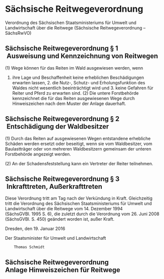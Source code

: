 # Sächsische Reitwegeverordnung

Verordnung des Sächsischen Staatsministeriums für Umwelt und Landwirtschaft über die Reitwege (Sächsische Reitwegeverordnung – SächsRwVO)

## Sächsische Reitwegeverordnung § 1  Ausweisung und Kennzeichnung von Reitwegen

(1) Wege können für das Reiten im Wald ausgewiesen werden, wenn

1. ihre Lage und Beschaffenheit keine erheblichen Beschädigungen erwarten lassen, 2. die Nutz-, Schutz- und Erholungsfunktion des Waldes nicht wesentlich beeinträchtigt wird und 3. keine Gefahren für Reiter und Pferd zu erwarten sind. (2) Die untere Forstbehörde kennzeichnet die für das Reiten ausgewiesenen Wege durch Hinweiszeichen nach dem Muster der Anlage dauerhaft.


## Sächsische Reitwegeverordnung § 2  Entschädigung der Waldbesitzer

(1) Durch das Reiten auf ausgewiesenen Wegen entstandene erhebliche Schäden werden ersetzt oder beseitigt, wenn sie vom Waldbesitzer, vom Baulastträger oder von mehreren Waldbesitzern gemeinsam der unteren Forstbehörde angezeigt werden.

(2) An der Schadensfeststellung kann ein Vertreter der Reiter teilnehmen.


## Sächsische Reitwegeverordnung § 3  Inkrafttreten, Außerkrafttreten

Diese Verordnung tritt am Tag nach der Verkündung in Kraft. Gleichzeitig tritt die
Verordnung des Sächsischen Staatsministeriums für Umwelt und Landwirtschaft über die Reitwege
        vom 14. Dezember 1994 (SächsGVBl. 1995 S. 6), die zuletzt durch die Verordnung vom 26. Juni 2008 (SächsGVBl. S. 450) geändert worden ist, außer Kraft.

Dresden, den 19. Januar 2016

Der Staatsminister für Umwelt und Landwirtschaft
        
        Thomas Schmidt


## Sächsische Reitwegeverordnung Anlage Hinweiszeichen für Reitwege




